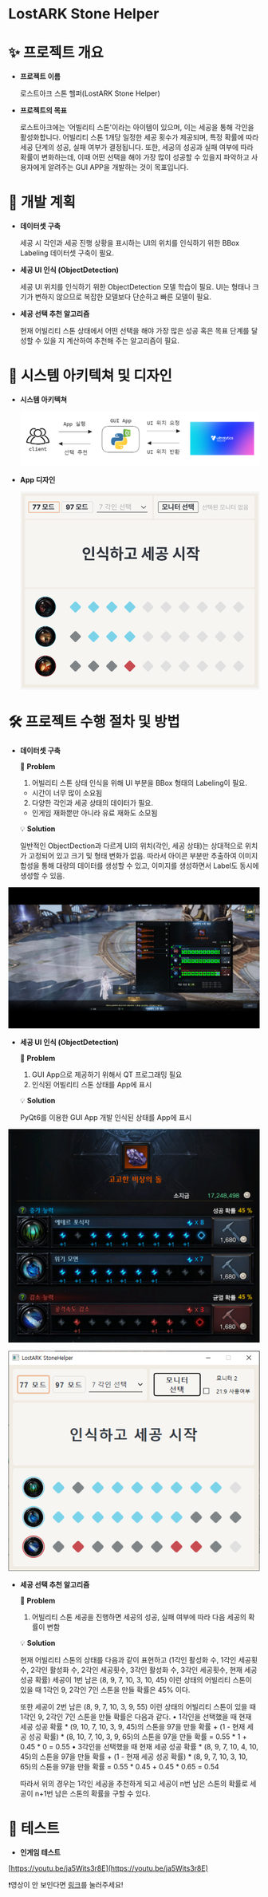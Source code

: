 # LostARK Stone Helper

# ✨ 프로젝트 개요

- **프로젝트 이름**

    로스트아크 스톤 헬퍼(LostARK Stone Helper)

- **프로젝트의 목표**

    로스트아크에는 '어빌리티 스톤'이라는 아이템이 있으며, 이는 세공을 통해 각인을 활성화합니다. 어빌리티 스톤 1개당 일정한 세공 횟수가 제공되며, 특정 확률에 따라 세공 단계의 성공, 실패 여부가 결정됩니다. 또한, 세공의 성공과 실패 여부에 따라 확률이 변화하는데, 이때 어떤 선택을 해야 가장 많이 성공할 수 있을지 파악하고 사용자에게 알려주는 GUI APP을 개발하는 것이 목표입니다.


# 📝 개발 계획

- **데이터셋 구축**

    세공 시 각인과 세공 진행 상황을 표시하는 UI의 위치를 인식하기 위한 BBox Labeling 데이터셋 구축이 필요.

- **세공 UI 인식 (ObjectDetection)**

    세공 UI 위치를 인식하기 위한 ObjectDetection 모델 학습이 필요. UI는 형태나 크기가 변하지 않으므로 복잡한 모델보다 단순하고 빠른 모델이 필요.

- **세공 선택 추천 알고리즘**

    현재 어빌리티 스톤 상태에서 어떤 선택을 해야 가장 많은 성공 혹은 목표 단계를 달성할 수 있을 지 계산하여 추천해 주는 알고리즘이 필요.


# 🎨 시스템 아키텍쳐 및 디자인

- **시스템 아키텍쳐**

    ![Untitled](./images/Untitled.png)

- **App 디자인**

    ![Untitled](./images/Untitled%201.png)


# 🛠️ 프로젝트 수행 절차 및 방법

- **데이터셋 구축**

    🤔 **Problem**

    1. 어빌리티 스톤 상태 인식을 위해 UI 부분을 BBox 형태의 Labeling이 필요.
    - 시간이 너무 많이 소요됨
    2. 다양한 각인과 세공 상태의 데이터가 필요.
    - 인게임 재화뿐만 아니라 유료 재화도 소모됨

    💡 **Solution**

    일반적인 ObjectDection과 다르게 UI의 위치(각인, 세공 상태)는 상대적으로 위치가 고정되어 있고 크기 및 형태 변화가 없음.
    따라서 아이콘 부분만 추출하여 이미지 합성을 통해 대량의 데이터를 생성할 수 있고, 이미지를 생성하면서 Label도 동시에 생성할 수 있음.


![Untitled](./images/Untitled%202.png)

- **세공 UI 인식 (ObjectDetection)**

    🤔 **Problem**

    1. GUI App으로 제공하기 위해서 QT 프로그래밍 필요
    2. 인식된 어빌리티 스톤 상태를 App에 표시

    💡 **Solution**

    PyQt6를 이용한 GUI App 개발
    인식된 상태를 App에 표시


![Untitled](./images/d3af2abc-d284-485f-be98-f2e0716bc399.png)

![Untitled](./images/Untitled%203.png)

- **세공 선택 추천 알고리즘**

    🤔 **Problem**

    1. 어빌리티 스톤 세공을 진행하면 세공의 성공, 실패 여부에 따라 다음 세공의 확률이 변함

    💡 **Solution**

    현재 어빌리티 스톤의 상태를 다음과 같이 표현하고
    (1각인 활성화 수, 1각인 세공횟수, 2각인 활성화 수, 2각인 세공횟수, 3각인 활성화 수, 3각인 세공횟수, 현재 세공 성공 확률)
    세공이 1번 남은 (8, 9, 7, 10, 3, 10, 45) 이런 상태의 어빌리티 스톤이 있을 때 1각인 9, 2각인 7인 스톤을 만들 확률은 45% 이다.

    또한 세공이 2번 남은 (8, 9, 7, 10, 3, 9, 55) 이런 상태의 어빌리티 스톤이 있을 때 1각인 9, 2각인 7인 스톤을 만들 확률은 다음과 같다.
    • 1각인을 선택했을 때
       현재 세공 성공 확률 * (9, 10, 7, 10, 3, 9, 45)의 스톤을 97을 만들 확률
        +
        (1 - 현재 세공 성공 확률) * (8, 10, 7, 10, 3, 9, 65)의 스톤을 97을 만들 확률
        = 0.55 * 1 + 0.45 * 0 = 0.55
    • 3각인을 선택했을 때
       현재 세공 성공 확률 * (8, 9, 7, 10, 4, 10, 45)의 스톤을 97을 만들 확률
        +
        (1 - 현재 세공 성공 확률) * (8, 9, 7, 10, 3, 10, 65)의 스톤을 97을 만들 확률
        = 0.55 * 0.45 + 0.45 * 0.65 = 0.54

    따라서 위의 경우는 1각인 세공을 추천하게 되고 세공이 n번 남은 스톤의 확률로 세공이 n+1번 남은 스톤의 확률을 구할 수 있다.


# 🧪 테스트

- **인게임 테스트**

[https://youtu.be/ja5Wits3r8E](https://youtu.be/ja5Wits3r8E)

❗영상이 안 보인다면 [링크](https://youtu.be/ja5Wits3r8E)를 눌러주세요!
